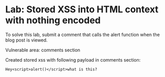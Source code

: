 # Lab: Stored XSS into HTML context with nothing encoded

To solve this lab, submit a comment that calls the alert function when the blog post is viewed. 

Vulnerable area: comments section

Created stored xss with following payload in comments section:

`Hey<script>alert()</script>what is this?`
